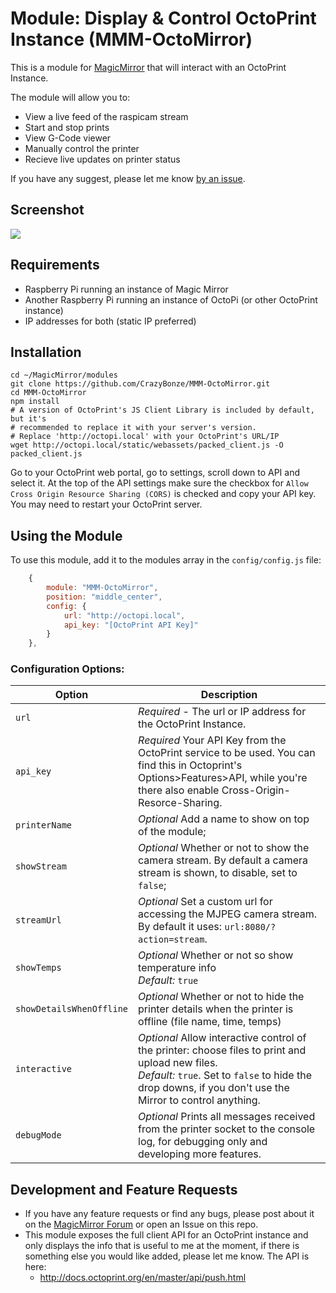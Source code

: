 # Module: Display & Control OctoPrint Instance (MMM-OctoMirror)

This is a module for <a href="https://github.com/MichMich/MagicMirror">MagicMirror</a> that will interact with an OctoPrint Instance. 

The module will allow you to:
- View a live feed of the raspicam stream
- Start and stop prints
- View G-Code viewer
- Manually control the printer
- Recieve live updates on printer status

If you have any suggest, please let me know [by an issue](https://github.com/CrazyBonze/MMM-OctoMirror/issues/new).

## Screenshot

![](https://github.com/CrazyBonze/MMM-OctoMirror/blob/master/img/capture.png)

## Requirements

* Raspberry Pi running an instance of Magic Mirror
* Another Raspberry Pi running an instance of OctoPi (or other OctoPrint instance)
* IP addresses for both (static IP preferred)

## Installation

````shell
cd ~/MagicMirror/modules
git clone https://github.com/CrazyBonze/MMM-OctoMirror.git
cd MMM-OctoMirror
npm install
# A version of OctoPrint's JS Client Library is included by default, but it's
# recommended to replace it with your server's version.
# Replace 'http://octopi.local' with your OctoPrint's URL/IP
wget http://octopi.local/static/webassets/packed_client.js -O packed_client.js
````

Go to your OctoPrint web portal, go to settings, scroll down to API and select it. At the top of the API settings make sure the checkbox for `Allow Cross Origin Resource Sharing (CORS)` is checked and copy your API key. You may need to restart your OctoPrint server.

## Using the Module

To use this module, add it to the modules array in the `config/config.js` file:

```js
    {
        module: "MMM-OctoMirror",
        position: "middle_center",
        config: {
            url: "http://octopi.local",
            api_key: "[OctoPrint API Key]"
        }
    },
```

### Configuration Options:

| Option           | Description
|----------------- |-----------
| `url` | *Required* - The url or IP address for the OctoPrint Instance.
| `api_key` | *Required* Your API Key from the OctoPrint service to be used.  You can find this in Octoprint's Options>Features>API, while you're there also enable Cross-Origin-Resorce-Sharing.
| `printerName` | *Optional* Add a name to show on top of the module;
| `showStream` | *Optional* Whether or not to show the camera stream.  By default a camera stream is shown, to disable, set to `false`;
| `streamUrl` | *Optional* Set a custom url for accessing the MJPEG camera stream. By default it uses: `url:8080/?action=stream`.
| `showTemps` | *Optional* Whether or not so show temperature info<br>*Default:* `true`
| `showDetailsWhenOffline` | *Optional* Whether or not to hide the printer details when the printer is offline (file name, time, temps)
| `interactive` | *Optional* Allow interactive control of the printer: choose files to print and upload new files. <br> *Default:* `true`. Set to `false` to hide the drop downs, if you don't use the Mirror to control anything.
| `debugMode` | *Optional* Prints all messages received from the printer socket to the console log, for debugging only and developing more features.

## Development and Feature Requests

* If you have any feature requests or find any bugs, please post about it on the [MagicMirror Forum](https://forum.magicmirror.builders) or open an Issue on this repo.  
* This module exposes the full client API for an OctoPrint instance and only displays the info that is useful to me at the moment, if there is something else you would like added, please let me know. The API is here:
    - http://docs.octoprint.org/en/master/api/push.html
